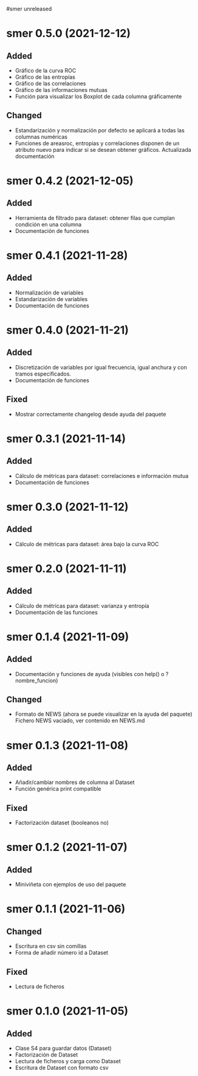 #smer unreleased

# smer 0.5.0 (2021-12-12)
## Added

- Gráfico de la curva ROC
- Gráfico de las entropías
- Gráfico de las correlaciones
- Gráfico de las informaciones mutuas
- Función para visualizar los Boxplot de cada columna gráficamente

## Changed

- Estandarización y normalización por defecto se aplicará a todas las columnas numéricas
- Funciones de areasroc, entropias y correlaciones disponen de un atributo nuevo para indicar si se desean obtener gráficos. Actualizada documentación


# smer 0.4.2 (2021-12-05)
## Added

- Herramienta de filtrado para dataset: obtener filas que cumplan condición en una columna
- Documentación de funciones


# smer 0.4.1 (2021-11-28)
## Added

- Normalización de variables
- Estandarización de variables
- Documentación de funciones


# smer 0.4.0 (2021-11-21)
## Added

- Discretización de variables por igual frecuencia, igual anchura y con tramos especificados.
- Documentación de funciones

## Fixed 

- Mostrar correctamente changelog desde ayuda del paquete


# smer 0.3.1 (2021-11-14)
## Added

- Cálculo de métricas para dataset: correlaciones e información mutua
- Documentación de funciones


# smer 0.3.0 (2021-11-12)
## Added

- Cálculo de métricas para dataset: área bajo la curva ROC


# smer 0.2.0 (2021-11-11)
## Added

- Cálculo de métricas para dataset: varianza y entropía
- Documentación de las funciones


# smer 0.1.4 (2021-11-09)
## Added

- Documentación y funciones de ayuda (visibles con help() o ?nombre_funcion)

## Changed

- Formato de NEWS (ahora se puede visualizar en la ayuda del paquete)
  Fichero NEWS vaciado, ver contenido en NEWS.md


# smer 0.1.3 (2021-11-08)
## Added

- Añadir/cambiar nombres de columna al Dataset
- Función genérica print compatible

## Fixed

- Factorización dataset (booleanos no)


# smer 0.1.2 (2021-11-07)
## Added

- Miniviñeta con ejemplos de uso del paquete


# smer 0.1.1 (2021-11-06)
## Changed

- Escritura en csv sin comillas
- Forma de añadir número id a Dataset

## Fixed

- Lectura de ficheros


# smer 0.1.0 (2021-11-05)
## Added

- Clase S4 para guardar datos (Dataset)
- Factorización de Dataset
- Lectura de ficheros y carga como Dataset
- Escritura de Dataset con formato csv
